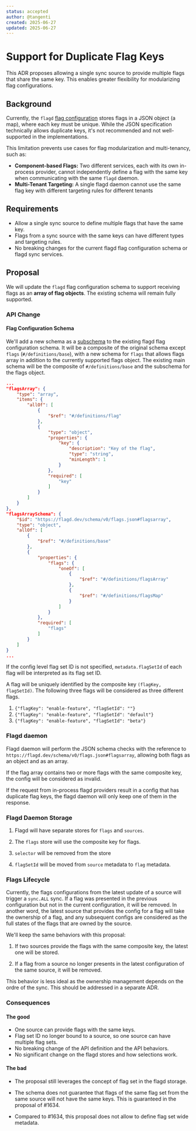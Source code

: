 ```yaml
---
status: accepted
author: @tangenti
created: 2025-06-27
updated: 2025-06-27
---
```


# Support for Duplicate Flag Keys

This ADR proposes allowing a single sync source to provide multiple flags that share the same key. This enables greater flexibility for modularizing flag configurations.

## Background

Currently, the `flagd` [flag configuration](https://flagd.dev/schema/v0/flags.json) stores flags in a JSON object (a map), where each key must be unique. While the JSON specification technically allows duplicate keys, it's not recommended and not well-supported in the implementations.

This limitation prevents use cases for flag modularization and multi-tenancy, such as:

- **Component-based Flags:** Two different services, each with its own in-process provider, cannot independently define a flag with the same key when communicating with the same `flagd` daemon.
- **Multi-Tenant Targeting:** A single flagd daemon cannot use the same flag key with different targeting rules for different tenants

## Requirements

- Allow a single sync source to define multiple flags that have the same key.
- Flags from a sync source with the same keys can have different types and targeting rules.
- No breaking changes for the current flagd flag configuration schema or flagd sync services.

## Proposal

We will update the `flagd` flag configuration schema to support receiving flags as an **array of flag objects**. The existing schema will remain fully supported.

### API Change

#### Flag Configuration Schema

We'll add a new schema as a [subschema](https://json-schema.org/learn/glossary#subschema) to the existing flagd flag configuration schema. It will be a composite of the original schema except `flags` (`#/definitions/base`), with a new schema for `flags` that allows flags array in addition to the currently supported flags object. The existing main schema will be the composite of `#/definitions/base` and the subschema for the flags object.

```json
...
"flagsArray": {
    "type": "array",
    "items": {
        "allOf": [
            {
                "$ref": "#/definitions/flag"
            },
            {
                "type": "object",
                "properties": {
                    "key": {
                        "description": "Key of the flag",
                        "type": "string",
                        "minLength": 1
                    }
                },
                "required": [
                    "key"
                ]
            }
        ]
    }
},
"flagsArraySchema": {
    "$id": "https://flagd.dev/schema/v0/flags.json#flagsarray",
    "type": "object",
    "allOf": [
        {
            "$ref": "#/definitions/base"
        },
        {
            "properties": {
                "flags": {
                    "oneOf": [
                        {
                            "$ref": "#/definitions/flagsArray"
                        },
                        {
                            "$ref": "#/definitions/flagsMap"
                        }
                    ]
                }
            },
            "required": [
                "flags"
            ]
        }
    ]
}
...
```

If the config level flag set ID is not specified, `metadata.flagSetId` of each flag will be interpreted as its flag set ID.

A flag will be uniquely identified by the composite key `(flagKey, flagSetId)`. The following three flags will be considered as three different flags.

1. `{"flagKey": "enable-feature", "flagSetId": ""}`
2. `{"flagKey": "enable-feature", "flagSetId": "default"}`
3. `{"flagKey": "enable-feature", "flagSetId": "beta"}`

### Flagd daemon

Flagd daemon will perform the JSON schema checks with the reference to `https://flagd.dev/schema/v0/flags.json#flagsarray`, allowing both flags as an object and as an array.

If the flag array contains two or more flags with the same composite key, the config will be considered as invalid.

If the request from in-process flagd providers result in a config that has duplicate flag keys, the flagd daemon will only keep one of them in the response.

### Flagd Daemon Storage

1. Flagd will have separate stores for `flags` and `sources`.

1. The `flags` store will use the composite key for flags.

1. `selector` will be removed from the store

1. `flagSetId` will be moved from `source` metadata to `flag` metadata.

### Flags Lifecycle

Currently, the flags configurations from the latest update of a source will trigger a `sync.ALL` sync. If a flag was presented in the previous configuration but not in the current configuration, it will be removed. In another word, the latest source that provides the config for a flag will take the ownership of a flag, and any subsequent configs are considered as the full states of the flags that are owned by the source.

We'll keep the same behaviors with this proposal:

1. If two sources provide the flags with the same composite key, the latest one will be stored.

2. If a flag from a source no longer presents in the latest configuration of the same source, it will be removed.

This behavior is less ideal as the ownership management depends on the ordre of the sync. This should be addressed in a separate ADR.

### Consequences

#### The good

- One source can provide flags with the same keys.
- Flag set ID no longer bound to a source, so one source can have multiple flag sets.
- No breaking change of the API definition and the API behaviors.
- No significant change on the flagd stores and how selections work.

#### The bad

- The proposal still leverages the concept of flag set in the flagd storage.

- The schema does not guarantee that flags of the same flag set from the same source will not have the same keys. This is guaranteed in the proposal of #1634.

- Compared to #1634, this proposal does not allow to define flag set wide metadata.

